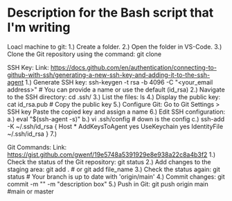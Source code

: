# Description for the Bash script that I'm writing

Loacl machine to git: 1.) Create a folder.
                      2.) Open the folder in VS-Code.
                      3.) Clone the Git repository using the command: git clone <copy the HTTP URL from the Git repository>

SSH Key: Link: https://docs.github.com/en/authentication/connecting-to-github-with-ssh/generating-a-new-ssh-key-and-adding-it-to-the-ssh-agent
         1.) Generate SSH key: ssh-keygen -t rsa -b 4096 -C "<your_email address>" # You can provide a name or use the default (id_rsa)
         2.) Navigate to the SSH directory: cd .ssh/
         3.) List the files: ls
         4.) Display the public key: cat id_rsa.pub # Copy the public key
         5.) Configure Git: 
                            Go to Git Settings > SSH key
                            Paste the copied key and assign a name
         6.) Edit SSH configuration: a.) eval "$(ssh-agent -s)"
                                     b.) vi .ssh/config # down is the config
                                     c.) ssh-add -K ~/.ssh/id_rsa
             {
                Host *
                  AddKeysToAgent yes
                  UseKeychain yes
                  IdentityFile ~/.ssh/id_rsa
             }
         7.)

Git Commands: Link: https://gist.github.com/gwenf/19e5748a5391929e8e938a22c8a4b3f2
              1.) Check the status of the Git repository: git status
              2.) Add changes to the staging area: git add . # or git add file_name
              3.) Check the status again: git status # Your branch is up to date with 'origin/main'
              4.) Commit changes: git commit -m "<adding message>" -m "description box"
              5.) Push in Git: git push origin main #main or master

